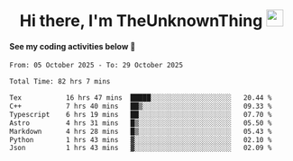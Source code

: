 
<div align="center">

  <h1>
    Hi there, I'm TheUnknownThing
    <img src="https://media.giphy.com/media/hvRJCLFzcasrR4ia7z/giphy.gif" width="30px"/>
  </h1>
</div>

#### See my coding activities below 👀

<!--START_SECTION:waka-->

```txt
From: 05 October 2025 - To: 29 October 2025

Total Time: 82 hrs 7 mins

Tex           16 hrs 47 mins  █████░░░░░░░░░░░░░░░░░░░░   20.44 %
C++           7 hrs 40 mins   ██▒░░░░░░░░░░░░░░░░░░░░░░   09.33 %
Typescript    6 hrs 19 mins   ██░░░░░░░░░░░░░░░░░░░░░░░   07.70 %
Astro         4 hrs 31 mins   █▒░░░░░░░░░░░░░░░░░░░░░░░   05.50 %
Markdown      4 hrs 28 mins   █▒░░░░░░░░░░░░░░░░░░░░░░░   05.43 %
Python        1 hrs 43 mins   ▓░░░░░░░░░░░░░░░░░░░░░░░░   02.10 %
Json          1 hrs 43 mins   ▓░░░░░░░░░░░░░░░░░░░░░░░░   02.09 %
```

<!--END_SECTION:waka-->
